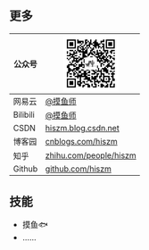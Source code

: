 ## 更多

| 公众号   | <img src="./qrcode_for_gh_24508b63c547_258.jpg"  height = "100" alt="@孙中明" align=center /> |
| -------- | ------------------------------------------------------------ |
| 网易云   | <a href="https://music.163.com/#/user/home?id=269360004" target="_blank">@摸鱼师</a> |
| Bilibili | [@摸鱼师](https://space.bilibili.com/172515100)              |
| CSDN     | <a href="https://hiszm.blog.csdn.net/" target="_blank">hiszm.blog.csdn.net</a> |
| 博客园   | <a href="https://www.cnblogs.com/hiszm/" target="_blank">cnblogs.com/hiszm</a> |
| 知乎     | <a href="https://www.zhihu.com/people/hiszm" target="_blank">zhihu.com/people/hiszm</a> |
| Github   | <a href="https://github.com/hiszm" target="_blank">github.com/hiszm</a> |



## 技能

- 摸鱼🐟
- ……
